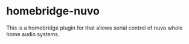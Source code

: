 # homebridge-nuvo
This is a homebridge plugin for that allows serial control of nuvo whole home audio systems.
